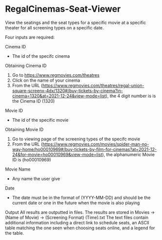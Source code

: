 # RegalCinemas-Seat-Viewer
View the seatings and the seat types for a specific movie at a specific theater for all screening types on a specific date.

Four inputs are required:

Cinema ID
- The id of the specifc cinema

Obtaining Cinema ID
1. Go to https://www.regmovies.com/theatres
2. Click on the name of your cinema
3. From the URL (https://www.regmovies.com/theatres/regal-union-square-screenx-4dx/1320#/buy-tickets-by-cinema?in-cinema=1320&at=2021-12-24&view-mode=list), the 4 digit number is is the Cinema ID (1320)

Movie ID
- The id of the specific movie

Obtaining Movie ID
1. Go to viewing page of the screening types of the specifc movie
2. From the URL (https://www.regmovies.com/movies/spider-man-no-way-home/ho00010969#/buy-tickets-by-film-for-cinemas?at=2021-12-24&for-movie=ho00010969&view-mode=list), the alphanumeric Movie ID is (ho00010969)

Movie Name
- Any name the user give

Date
- The date must be in the format of (YYYY-MM-DD) and should be the current date or one in the future when the movie is also playing

Output
All results are outputted in files. The results are stored in Movies -> (Name of Movie) -> (Screening Format) (Time).txt
The text files contain additional information including a direct link to schedule seats, an ASCII table matching the one seen when choosing seats online, and a legend for the table.
